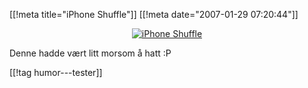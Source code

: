 [[!meta  title="iPhone Shuffle"]]
[[!meta  date="2007-01-29 07:20:44"]]
<a href="http://pjatt.net/images/2007/01/iphone-shuffle.jpg" title="iPhone Shuffle">
<p style="text-align: center"><img src="http://pjatt.net/images/2007/01/iphone-shuffle.forhaandsvisning.jpg" alt="iPhone Shuffle"  /></p>

</a>
Denne hadde vært litt morsom å hatt :P

[[!tag  humor---tester]]